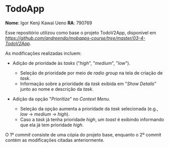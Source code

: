 # TodoApp

**Nome**: Igor Kenji Kawai Ueno
**RA**: 790769

Esse repositório utilizou como base o projeto TodoV2App, disponível em *https://github.com/andreendo/mobapps-course/tree/master/03-4-TodoV2App*.

As modificações realizadas incluem:

* Adição de prioridade às *tasks* ("*high*", "*medium*", "*low*").
  * Seleção de prioridade por meio de *radio group* na tela de criação de *task*.
  * Informação sobre a prioridade da *task* exibida em "*Show Details*" junto ao nome e descrição da *task*.

* Adição da opção "*Prioritize*" no *Context Menu*.
  * Seleção da opção aumenta a prioridade da *task* selecionada (e.g., *low* -> *medium* -> *high*).
  * Caso a *task* já tenha prioridade *high*, um *toast* é exibindo informando que ela já tem prioridade *high*.

O 1º *commit* consiste de uma cópia do projeto base, enquanto o 2º commit contém as modificações citadas anteriormente.
